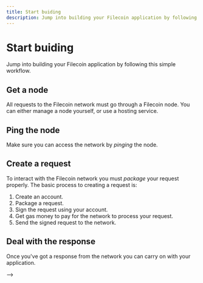 ```yaml
---
title: Start buiding
description: Jump into building your Filecoin application by following this simple workflow.
---
```


# Start buiding

Jump into building your Filecoin application by following this simple workflow.

## Get a node

All requests to the Filecoin network must go through a Filecoin node. You can either manage a node yourself, or use a hosting service.

## Ping the node

Make sure you can access the network by _pinging_ the node.

## Create a request

To interact with the Filecoin network you must _package_ your request properly. The basic process to creating a request is:

1. Create an account.
2. Package a request.
3. Sign the request using your account.
4. Get gas money to pay for the network to process your request.
5. Send the signed request to the network.

## Deal with the response

Once you've got a response from the network you can carry on with your application.

<!--

## Nodes

A Filecoin node is kind of like the router in your home network. When you send a request to the internet to view this website, it must first pass through your home router. Your router makes sure the request your sending is correctly packaged and structured before sending it off to the network. This is what Filecoin nodes do. When your application requests information about a transaction from the Filecoin network, it sends that request to a Filecoin node. That Filecoin node then either replies with the answer, and pings your request off to another node that might know the answer.

<!-- How to set up a node once you've follow the Install section -->
<!-- Ping the node from an application. -->
<!-- Some config stuff you might want to try. -->

-->
